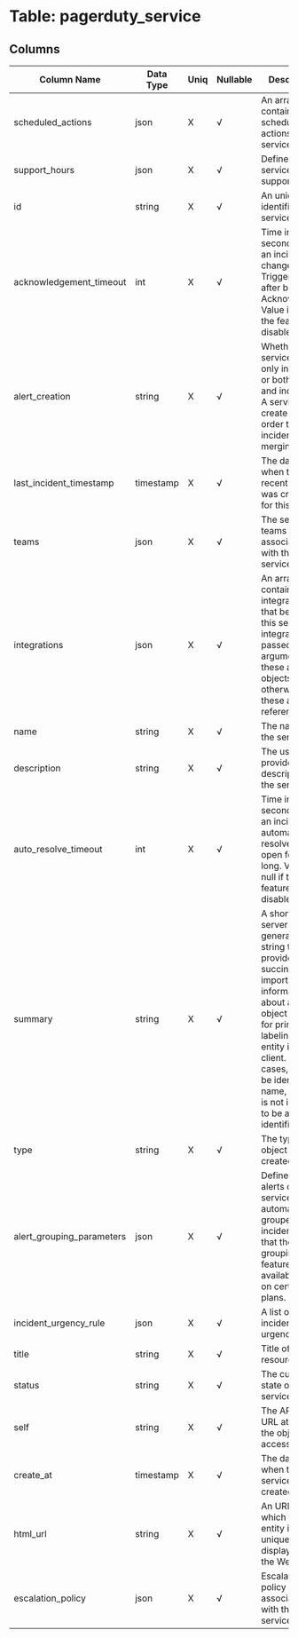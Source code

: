 # Table: pagerduty_service

## Columns 

|  Column Name   |  Data Type  | Uniq | Nullable | Description | 
|  ----  | ----  | ----  | ----  | ---- | 
| scheduled_actions | json | X | √ | An array containing scheduled actions for the service. | 
| support_hours | json | X | √ | Defines the service's support hours | 
| id | string | X | √ | An unique identifier of a service. | 
| acknowledgement_timeout | int | X | √ | Time in seconds that an incident changes to the Triggered State after being Acknowledged. Value is null if the feature is disabled. | 
| alert_creation | string | X | √ | Whether a service creates only incidents, or both alerts and incidents. A service must create alerts in order to enable incident merging. | 
| last_incident_timestamp | timestamp | X | √ | The date/time when the most recent incident was created for this service. | 
| teams | json | X | √ | The set of teams associated with this service. | 
| integrations | json | X | √ | An array containing integrations that belong to this service. If integrations is passed as an argument, these are full objects - otherwise, these are references. | 
| name | string | X | √ | The name of the service. | 
| description | string | X | √ | The user-provided description of the service. | 
| auto_resolve_timeout | int | X | √ | Time in seconds that an incident is automatically resolved if left open for that long. Value is null if the feature is disabled. | 
| summary | string | X | √ | A short-form, server-generated string that provides succinct, important information about an object suitable for primary labeling of an entity in a client. In many cases, this will be identical to name, though it is not intended to be an identifier. | 
| type | string | X | √ | The type of object being created. | 
| alert_grouping_parameters | json | X | √ | Defines how alerts on this service will be automatically grouped into incidents. Note that the alert grouping features are available only on certain plans. | 
| incident_urgency_rule | json | X | √ | A list of incident urgency rules. | 
| title | string | X | √ | Title of the resource. | 
| status | string | X | √ | The current state of the service. | 
| self | string | X | √ | The API show URL at which the object is accessible. | 
| create_at | timestamp | X | √ | The date/time when this service was created. | 
| html_url | string | X | √ | An URL at which the entity is uniquely displayed in the Web app. | 
| escalation_policy | json | X | √ | Escalation policy associated with the service. | 


